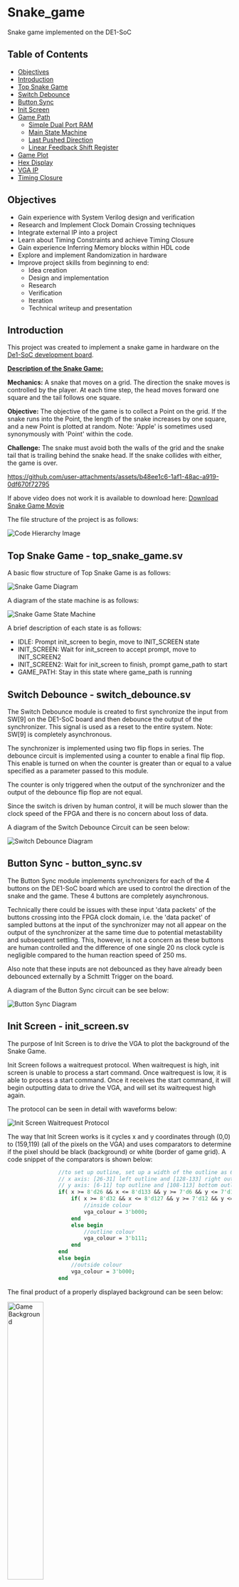 # Snake_game
Snake game implemented on the DE1-SoC

## Table of Contents
- [Objectives](#objectives)
- [Introduction](#introduction)
- [Top Snake Game](#top-snake-game---top_snake_gamesv)
- [Switch Debounce](#switch-debounce---switch_debouncesv)
- [Button Sync](#button-sync---button_syncsv)
- [Init Screen](#init-screen---init_screensv)
- [Game Path](#game-path---game_pathsv)
  - [Simple Dual Port RAM](#simple-dual-port-ram---simple_dual_port_ramsv)
  - [Main State Machine](#main-state-machine)
  - [Last Pushed Direction](#last-pushed-direction)
  - [Linear Feedback Shift Register](#linear-feedback-shift-register)
- [Game Plot](#game-plot---game_plotsv)
- [Hex Display](#hex-display---hex_displaysv)
- [VGA IP](#hex-display---hex_displaysv)
- [Timing Closure](#timing-closure)





## Objectives

- Gain experience with System Verilog design and verification
- Research and Implement Clock Domain Crossing techniques
- Integrate external IP into a project
- Learn about Timing Constraints and achieve Timing Closure
- Gain experience Inferring Memory blocks within HDL code 
- Explore and implement Randomization in hardware
- Improve project skills from beginning to end:
  - Idea creation
  - Design and implementation
  - Research
  - Verification
  - Iteration
  - Technical writeup and presentation





## Introduction

This project was created to implement a snake game in hardware on the [De1-SoC development board](https://www.terasic.com.tw/cgi-bin/page/archive.pl?Language=English&CategoryNo=205&No=836&PartNo=1#contents).

**<ins>Description of the Snake Game:</ins>**

  **Mechanics:** A snake that moves on a grid. The direction the snake moves is controlled by the player. At each time step, the head moves forward one square and the tail follows one square. 

  **Objective:** The objective of the game is to collect a Point on the grid. If the snake runs into the Point, the length of the snake increases by one square, and a new Point is plotted at random. Note: 'Apple' is sometimes used synonymously with 'Point' within the code.

  **Challenge:** The snake must avoid both the walls of the grid and the snake tail that is trailing behind the snake head. If the snake collides with either, the game is over.

https://github.com/user-attachments/assets/b48ee1c6-1af1-48ac-a919-0df670f72795

If above video does not work it is available to download here: [Download Snake Game Movie](supplemental/snake_game_movie.MOV)
  
The file structure of the project is as follows:

![Code Hierarchy Image](supplemental/code_hierarchy.png)





## Top Snake Game - top_snake_game.sv

A basic flow structure of Top Snake Game is as follows:

![Snake Game Diagram](supplemental/snake_game_diagram.png)

A diagram of the state machine is as follows:

![Snake Game State Machine](supplemental/top_statemachine.png)

A brief description of each state is as follows:

- IDLE: Prompt init_screen to begin, move to INIT_SCREEN state
- INIT_SCREEN: Wait for init_screen to accept prompt, move to INIT_SCREEN2
- INIT_SCREEN2: Wait for init_screen to finish, prompt game_path to start
- GAME_PATH: Stay in this state where game_path is running





## Switch Debounce - switch_debounce.sv

The Switch Debounce module is created to first synchronize the input from SW[9] on the DE1-SoC board and then debounce the output of the synchronizer. This signal is used as a reset to the entire system. Note: SW[9] is completely asynchronous.

The synchronizer is implemented using two flip flops in series. The debounce circuit is implemented using a counter to enable a final flip flop. This enable is turned on when the counter is greater than or equal to a value specified as a parameter passed to this module.

The counter is only triggered when the output of the synchronizer and the output of the debounce flip flop are not equal. 

Since the switch is driven by human control, it will be much slower than the clock speed of the FPGA and there is no concern about loss of data. 

A diagram of the Switch Debounce Circuit can be seen below:

![Switch Debounce Diagram](supplemental/switch_debounce_diagram.png)





## Button Sync - button_sync.sv

The Button Sync module implements synchronizers for each of the 4 buttons on the DE1-SoC board which are used to control the direction of the snake and the game. These 4 buttons are completely asynchronous. 

Technically there could be issues with these input 'data packets' of the buttons crossing into the FPGA clock domain, i.e. the 'data packet' of sampled buttons at the input of the synchronizer may not all appear on the output of the synchronizer at the same time due to potential metastability and subsequent settling. This, however, is not a concern as these buttons are human controlled and the difference of one single 20 ns clock cycle is negligible compared to the human reaction speed of 250 ms.

Also note that these inputs are not debounced as they have already been debounced externally by a Schmitt Trigger on the board.

A diagram of the Button Sync circuit can be see below:

![Button Sync Diagram](supplemental/button_sync_diagram.png)





## Init Screen - init_screen.sv

The purpose of Init Screen is to drive the VGA to plot the background of the Snake Game.

Init Screen follows a waitrequest protocol. When waitrequest is high, init screen is unable to process a start command. Once waitrequest is low, it is able to process a start command. Once it receives the start command, it will begin outputting data to drive the VGA, and will set its waitrequest high again.

The protocol can be seen in detail with waveforms below:

![Init Screen Waitrequest Protocol](supplemental/init_screen_waitreq.PNG)

The way that Init Screen works is it cycles x and y coordinates through (0,0) to (159,119) (all of the pixels on the VGA) and uses comparators to determine if the pixel should be black (background) or white (border of game grid). A code snippet of the comparators is shown below:

```systemverilog
                //to set up outline, set up a width of the outline as 6 pixels
                // x axis: [26-31] left outline and [128-133] right outline
                // y axis: [6-11] top outline and [108-113] bottom outline
                if( x >= 8'd26 && x <= 8'd133 && y >= 7'd6 && y <= 7'd113) begin
                    if( x >= 8'd32 && x <= 8'd127 && y >= 7'd12 && y <= 7'd107) begin
                        //inside colour
                        vga_colour = 3'b000;
                    end
                    else begin
                        //outline colour
                        vga_colour = 3'b111;
                    end
                end
                else begin
                    //outside colour
                    vga_colour = 3'b000;
                end
```

The final product of a properly displayed background can be seen below:

<img src="supplemental/init_screen_background.jpg" alt="Game Background" style="width:40%; height:auto;">

The flow of data in Init Screen can be seen in the diagram below:

![Init Screen Diagram](supplemental/init_screen_diagram.png)

The State Machine of Init Screen is shown below:

![Init Screen State Machine](supplemental/init_screen_statemachine.png)

A brief description of each state is as follows:

- IDLE: Wait for starting protocol to be received then set x=0, y=0, and move to FILL
- FILL: Cycle through each pixel coordinate, (x,y) = (0,0) to (159,119), then return to IDLE



## Game Path - game_path.sv

Game Path is used as the brain of a snake game. This module is what converts the user inputs into the game that is displayed to the player. This module processes the user buttons as inputs, and drives the game pixels that will be displayed on the VGA and the player score displayed on the hex display. 

Note that the game pixels are passed to the game_plot module who interacts with the VGA IP to display on the VGA. Also note that the player score is provided to the hex_display module that drives the 7-segment hex display.

This module not only processes the game, but also processes the start, end, and reset of a game.

Note that Game Path follows the same protocol as Init Screen.

The general data flow of game_path, it's nested memory module, and blocks of logic can be seen in the diagram below:

![Game Path Diagram](supplemental/game_path_diagram.png)

The Simple Dual Port RAM, State Machine, Last Pushed Direction, and LFSR blocks will be described in depth below.



### Simple Dual Port RAM - simple_dual_port_ram.sv
The Simple Dual Port RAM module is created to infer RAM within a code block. This memory is created to utilize the M10K memory block available on the Cyclone V FPGA. It is also inferred to utilize pass through logic when reading and writing to the same cell within the same clock cycle.

The memory inferred is 8X256 bits, and is a simple dual port memory, meaning that one port can write to the memory each clock cycle, and one port can read from the memory each clock cycle.

In the context of the game, this memory is used to implement FIFO memory with 256 available spots to hold an 8-bit location refering to one square on the game grid. This memory is used to hold the location of each segment of the snake in order from head to tail. At each game step, we add a new 8-bit head location and read the tail location if applicable.



### Main State Machine

The state machine of Game Path can be seen below:

![Game Path State Machine](supplemental/game_path_statemachine.png)

A brief description of each state's function can be found below:

- IDLE:
  - Wait for starting protocol and a user button to be pushed.
    - stall_num = STALL_BASE, head = (7,1), last_tail = (7,0), apple = (8,8), direction = DOWN, length = 2, hex_points = 0, write head to FIFO RAM, set wr_ptr and rd_ptr for FIFO RAM, write head to simple_mem, give command to plot apple pixel red
    - Move to INIT_APPLE
- INIT_APPLE:
  - End write to RAM 
  - Wait for apple plot command to be received by game_plot.
    - Give command to plot head pixel green
    - Move to INIT_HEAD
- INIT_HEAD:
  - Wait for head plot command to be received by game_plot.
      - Give command to plot tail pixel white
      - Move to INIT_TAIL
- INIT_TAIL:
  - Wait for tail plot command to be received by game_plot.
    - End plotting
    - Wait for all user buttons to be released.
      - Set count = 0
      - Move to STALL 
- STALL:
  - Increase count until greater than stall_num
    - Update direction = last_direction (from last_pushed direction)
    - Move to COLLISION
- COLLISION:
  - If snake is out of bounds or new_head collides with the snake body
    - Read tail from FIFO RAM, update rd_ptr = rd_ptr + 1
    - Move to DEATH_STALL
  - Else
    - Update head = new_head, neck = (old) head, read tail from FIFO RAM
    - Move to HEAD
- HEAD:
  - Write head to FIFO RAM, write head to simple_mem, give command to plot head pixel green
  - Move to HEAD_PLOT
- HEAD_PLOT:
  - End write to RAM
  - Wait for head plot command to be received by game_plot.
    - End plotting
    - Move to NECK
- NECK:
  - Give command to plot neck pixel white (covering up previous green head)
  - Move to NECK_PLOT
- NECK_PLOT:
  - Wait for neck plot command to be received by game_plot.
    - End plotting
    - If head is on the apple
      - rand_apple = [7:0] lfsr, length = length + 1, hex_points = hex_points + 1
      - Move to APPLE
    - Else
      - Move to TAIL
- TAIL:
  - Update last_tail <= rd_data(tail), rd_ptr = rd_ptr + 1, clear rd_data(tail) from simple_mem (Note non-blocking is specified here for clarity, though all assignments in this state machine are non-blocking)
  - If (previous) last_tail is not where (the new) head has just been plotted
    - Give command to plot (previous) last_tail black, covering it
    - Move to TAIL_PLOT
  - Else (the new head has already covered the previous last tail)
    - Set count = 0
    - Move to STALL
- TAIL_PLOT:
  - Wait for tail plot command to be received by game_plot.
    - End plotting, set count = 0
    - Move to STALL
- APPLE:
  - If rand_apple falls on a segment of the snake
    - Update rand_apple = rand_apple + 7 (Note 7 chosen as likelihood of adjacent square to also be part of snake is high, increments of 7 spread nicely over grid)
  - Else
    - Update apple = rand_apple, give command to plot new random apple red
    - Move to APPLE_PLOT
- APPLE_PLOT:
  - Wait for apple plot command to be received by game_plot.
    - End plotting, update stall_num = stall_num - STALL_DECR (to make game go faster as more points are collected), set count = 0
    - Move to STALL
- DEATH_STALL:
  - Wait for user button to be pushed. (Allows user to see how they died in the game)
    - Give command to plot last_tail black, covering it
    - Move to DEATH
- DEATH:
  - If length > 1
    - Wait for previous cover plot command to be received by game_plot.
      - Give command to plot rd_data(body segment) black, covering it, length = length - 1, read next body segment from FIFO RAM, update rd_ptr = rd_ptr + 1 (Note read takes 2 cycles, but plot command takes 16, thus it is not an issue)
  - Else If length == 1 (Note we did not decrease length while covering last_tail, thus allowing one extra to cover apple)
    - Wait for previous cover plot command to be received by game_plot.
      - Give command to plot apple black, covering it, length = length - 1
  - Else
    - Wait for previous cover plot command to be received by game_plot.
      - Wait for all user buttons to be released.
        - Clear simple_mem (Note FIFO RAM does not need to be cleared as it will be written over before it is read in the next game)
        - Move to IDLE

Note that two types of memory are used to store the snake. The FIFO RAM uses 256x8 bits to store the snake segments in order from head to tail, simple_mem uses 256 bits to indicate if a location on the 16x16 game grid is occupied by the snake.


### Last Pushed Direction

The Last Pushed Direction section of the code determines what the last button that was pushed is, and thus what direction the user has specified the snake should go in.

The snake however is not allowed to turn 180 degrees back on itself, thus we must take into account the direction the snake is currently headed in, in this case denoted 'direction'.

Note: last_direction is forced to DOWN when in INIT_TAIL state so that the game begins with the snake travelling downward.

The code can be seen below:

( 'in_down, in_left, in_right, in_up' refer to user inputs on buttons; 'direction' is used to indicate current direction of snake, 'last_direction' captures the direction the user indicates the snake should move in next)

```systemverilog
   enum logic [1:0] {LEFT, RIGHT, UP, DOWN} last_direction, direction;
    //sequential
    //synchronous reset
    //drives last_direction
    always_ff@(posedge clk) begin
        //does not allow change in direction by 180 degrees
        if(!rst_n || state == INIT_TAIL || (in_down && direction != UP))
            last_direction <= DOWN;
        else if(in_left && direction != RIGHT)
            last_direction <= LEFT;
        else if(in_right && direction != LEFT)
            last_direction <= RIGHT;
        else if(in_up && direction != DOWN)
            last_direction <= UP;
        
    end
```

Note that there is a hierarchy of which button will be remembered if multiple are pressed at once. I believe this does not take away from the gameplay as it is the player's error if they have multiple buttons pushed at once. Since the clock speed sampling the user input is also much faster than human reaction time, if the player fixes their input, their fixed input will be captured.



### Linear Feedback Shift Register

A linear feedback shift register (LFSR) is a common device used to generate psuedo-random sequences in computers. The size of the LFSR determines how many cycles the LFSR can continue to generate new outputs before repeating the sequence. The seed determines where in this sequence the LFSR begins.

In the context of the game, this LFSR is used to generate a random location to place the next Point square when a Point is collected.

In order for the Point location to be random and the sequence to not repeat itself within the game, we need 256 * 8 random bits (256 since a maximum of 254 Points can be collected before the snake occupies the entire grid, and 8 since each location is referenced by an 8 bit number). Thus, we need 2^11 random bits, which can be generated from an 11-bit LFSR.

Note an 11-bit LFSR can only generate 2^11 - 1 random numbers as it will never generate an output of all 1's if implemented with an XNOR.

The implementation of an 11-bit LFSR can be seen below:

![11 bit LFSR Diagram](supplemental/lfsr_diagram.png)

In code:
```systemverilog
lfsr <= {lfsr[9:0],~(lfsr[10] ^ lfsr[8])}; //shift and xnor for the new bit
```

To generate 8 new random bits each time a location for a new Point is needed, the LFSR shifts 8 times.

The other challenge to create a random sequence within the game is creating a random seed for the LFSR sequence. To create this random seed, I use an 11 bit counter. In order to begin the game, the user must press a button, after which, while a button (typically the one to start the game, but could technically be any) is pressed, the counter continues to count until all buttons are released. The value that the counter ends at is used as the seed. This allows a truly random input to seed the LFSR, making it fairly random. The fact that the counter is counting very fast compared to the time that a button will be pressed also adds to this randomness.

The code for capturing the seed can be seen below:

```systemverilog
           //Creating random seed once per game
                //wait for first button push out of idle to start counting
                if (state == IDLE && start) begin  //skip as soon as state is out of IDLE
                    seed_count_flag <= 1'b1;
                    seed_count <= 11'd0;
                end
                else if (seed_count_flag) begin
                    if(in_left || in_up || in_down || in_right ) begin
                        seed_count <= seed_count + 11'd1; //if initial press is still ongoing, count
                    end
                    else begin //get here once no button is being pushed, keep seed_count by turning off flag
                        seed_count_flag <= 1'b0; //if initial press is released, stop counting, seed has been generated 'randomly'
                        if(seed_count == 11'b111_1111_1111) begin //cannot use all 1's for xnor lfsr
                            lfsr <= 11'd0;
                        end
                        else begin
                            lfsr <= seed_count;
                        end
                    end
                end

```





## Game Plot - game_plot.sv

Game Plot translates the plotting requests by Game Path into coordinates that the VGA can plot.

Game Path thinks in logic terms of a 16x16 grid for its game logic, and its outputs aimed to drive the VGA are also in this 16x16 grid format. Game Plot's goal is to translate this 16x16 grid format to the actual VGA coordinates on screen.

Game Path's 16x16 grid is represented with 96x96 VGA pixels, where each square of Game Path's grid is made up of 6x6 VGA pixels.

Note that the entire VGA grid is 159x119, but the box plotted by init_screen outlines this 96x96 pixel grid.

Game Plot follows a waitrequest protocol. This is the same protocol as displayed in Init Screen.

Game Plot's data flow can be seen below:

![Game Plot Diagram](supplemental/game_plot_diagram.png)

Game Plot's state machine can be seen below:

![Game Plot State Machine](supplemental/game_plot_statemachine.png)

A brief description of each state is provided below:

- IDLE: Wait for starting protocol to be received, save the given colour, calculate 'base_x' and 'base_y' of the vga grid corresponding to the given 'game_x' and 'game_y' of the game grid, set pixel loop parameters x and y to 0.
- PLOT: Cycle through VGA pixel loop parameters (x,y) = (0,0) to (5,5) to go through each VGA pixel in the game grid square, then return to IDLE.



## Hex Display - hex_display.sv

Hex Display's aim is to display the score of a player while playing the game in Hexadecimal format. 

Hex Display can be used to display an inputed number on the boards' 7 segment hex display in hexadecimal format. This instantiation leaves four of the board's 7-segment hex's blank and displays on just two of them as the maximum attainable score of 254 can be represented with just two hexadecimal numbers.

This module is purely combinational.

Please note that although the module is written to be able to display on all 6 7-segment hex displays, the Parameter given in this project's instantiation specifies that only two of the displays will be used, and thus the other 4 will be hard coded to be blank.

Hex Display's data flow diagram can be seen below:

![Hex Display Diagram](supplemental/hex_display_diagram.png)





## VGA IP

The VGA core used in this project was developed at the University of Toronto. This core was introduced to me in the CPEN 311 course at the University of British Columbia. The original website can be found here: [https://www.eecg.utoronto.ca/~jayar/ece241_07F/vga/](https://www.eecg.utoronto.ca/~jayar/ece241_07F/vga/).

The files necessary for this VGA IP are:
- vga_adapter.sv
- vga_address_translator.sv
- vga_controller.sv
- vga_pll.sv

The Black Box diagram of the VGA IP can be seen below:

![VGA Black Box](supplemental/VGA_blackbox.PNG)





## Timing Closure

In order to close Timing on the design, an SDC file is needed to constrain the design in Quartus.

All input paths, output paths must be constrained, and all clocks within the design must be defined.

Inputs to the design:
- KEY[3:0]
- SW[9]

Outputs from the design:
- [6:0] HEX0
- [6:0] HEX1
- [6:0] HEX2
- [6:0] HEX3
- [6:0] HEX4
- [6:0] HEX5
- VGA_PLOT
- [7:0] VGA_X
- [6:0] VGA_Y
- [2:0] VGA_COLOUR
- [7:0] VGA_R
- [7:0] VGA_G
- [7:0] VGA_B
- VGA_HS
- VGA_VS
- VGA_CLK

Clocks:
50 Mhz CLOCK_50

25 MHz Clock used within VGA IP

Both Inputs are fully asynchronous, so in order to constrain them, I added Maximum path delay parameters so that the paths were not mapped unecessarily long. Since the hold times did not matter, I set them as false paths.

To constrain the path between each register within the design, the clocks need to be defined. In order to do this I specified CLOCK_50 as having a period of 20 ns (50 MHz) and allowed the PLL clocks to be derived.

The Hex outputs are completely asynchronous, thus to make sure the paths were not unnecessarily long, I constrained the Max Delay values, and set the hold delays as false paths as they do not matter.

The VGA outputs proved to be the most important paths to constrain. These outputs were headed for a [VGA DAC ADV7123](https://www.analog.com/media/en/technical-documentation/data-sheets/ADV7123-EP.pdf) chip on the board who's clock is driven by VGA_CLK output. All of the VGA outputs therefore are latched by a 25 Mhz clk and require specific timing parameters.

The VGA_CLK port is a clock, and thus does not need to be constrainted.

To constraint the rest of the VGA Outputs, I specified 'set_output_delay' -max and -min values.

The Output delay calculations are as follows:

Output Delay Max = Board Delay Max - Board Clock Skew Min + Time setup
  Where: Board Clock Skew Min = Minimum External Clock Delay to the External Device - Maximum External Clock Delay to the FPGA

Output Delay Min = Board Delay Min - Board Clock Skew Max - Time hold
  Where: Board Clock Skew Max = Maximum External Clock Delay to the External Device - Minimum External Clock Delay to the FPGA

Unfortunately the board delay parameters are not available for the DE1-SoC, thus I assume the board delay is 0.13 ns, a calculation assuming board delay is about .65 ns/cm travelled. 2 cm based on measurement of the board, from the FPGA to the VGA DAC.

The Setup and Hold time are taken from the VGA DAC specsheet.

The Clock Skew values were then calculated. Since the Clock driving the latch on the VGA DAC is VGA_CLK, derived from a PLL on the FPGA, I specified the External CLock Delay to the FPGA as 0. I specified the External Clock Delay to the External Device to be the same as board delay, since VGA_CLK will have to travel the same distance from the FPGA to the VGA DAC as the other signals.

The Board Delay values and Board Clock Skew values thus cancel each other out, so this estimation of board delay is not important in the end.



